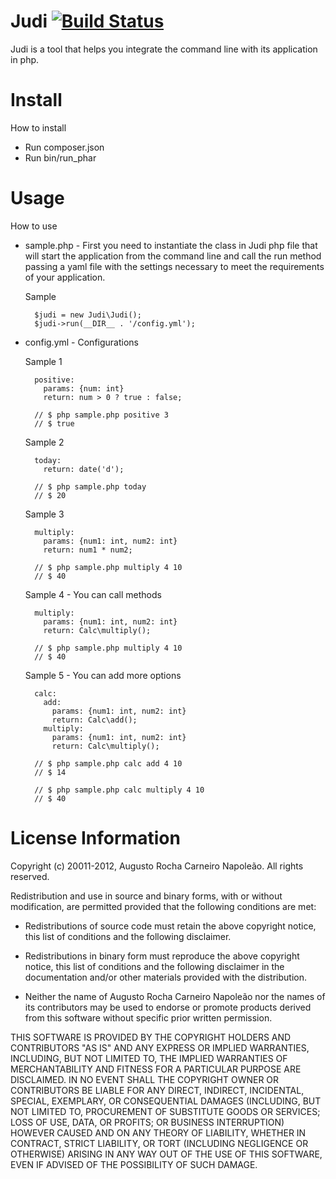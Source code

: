 Judi [![Build Status](https://secure.travis-ci.org/augustorcn/Judi.png)](http://travis-ci.org/augustorcn/Judi)
===================

Judi is a tool that helps you integrate the command line with its application in php.

Install
===================
How to install

* Run composer.json
* Run bin/run_phar

Usage
===================
How to use

* sample.php - First you need to instantiate the class in Judi php file that will start the application from the command line and call the run method passing a yaml file with the settings necessary to meet the requirements of your application.

    Sample

        $judi = new Judi\Judi();
        $judi->run(__DIR__ . '/config.yml');

* config.yml - Configurations

    Sample 1

        positive:
          params: {num: int}
          return: num > 0 ? true : false;

        // $ php sample.php positive 3
        // $ true

    Sample 2

        today:
          return: date('d');

        // $ php sample.php today
        // $ 20

    Sample 3

        multiply:
          params: {num1: int, num2: int}
          return: num1 * num2;

        // $ php sample.php multiply 4 10
        // $ 40

    Sample 4 - You can call methods

        multiply:
          params: {num1: int, num2: int}
          return: Calc\multiply();

        // $ php sample.php multiply 4 10
        // $ 40

    Sample 5 - You can add more options

        calc:
          add:
            params: {num1: int, num2: int}
            return: Calc\add();
          multiply:
            params: {num1: int, num2: int}
            return: Calc\multiply();

        // $ php sample.php calc add 4 10
        // $ 14

        // $ php sample.php calc multiply 4 10
        // $ 40

License Information
===================

Copyright (c) 20011-2012, Augusto Rocha Carneiro Napoleão.
All rights reserved.

Redistribution and use in source and binary forms, with or without modification,
are permitted provided that the following conditions are met:

* Redistributions of source code must retain the above copyright notice,
  this list of conditions and the following disclaimer.

* Redistributions in binary form must reproduce the above copyright notice,
  this list of conditions and the following disclaimer in the documentation
  and/or other materials provided with the distribution.

* Neither the name of Augusto Rocha Carneiro Napoleão nor the names of its
  contributors may be used to endorse or promote products derived from this
  software without specific prior written permission.

THIS SOFTWARE IS PROVIDED BY THE COPYRIGHT HOLDERS AND CONTRIBUTORS "AS IS" AND
ANY EXPRESS OR IMPLIED WARRANTIES, INCLUDING, BUT NOT LIMITED TO, THE IMPLIED
WARRANTIES OF MERCHANTABILITY AND FITNESS FOR A PARTICULAR PURPOSE ARE
DISCLAIMED. IN NO EVENT SHALL THE COPYRIGHT OWNER OR CONTRIBUTORS BE LIABLE FOR
ANY DIRECT, INDIRECT, INCIDENTAL, SPECIAL, EXEMPLARY, OR CONSEQUENTIAL DAMAGES
(INCLUDING, BUT NOT LIMITED TO, PROCUREMENT OF SUBSTITUTE GOODS OR SERVICES;
LOSS OF USE, DATA, OR PROFITS; OR BUSINESS INTERRUPTION) HOWEVER CAUSED AND ON
ANY THEORY OF LIABILITY, WHETHER IN CONTRACT, STRICT LIABILITY, OR TORT
(INCLUDING NEGLIGENCE OR OTHERWISE) ARISING IN ANY WAY OUT OF THE USE OF THIS
SOFTWARE, EVEN IF ADVISED OF THE POSSIBILITY OF SUCH DAMAGE.
